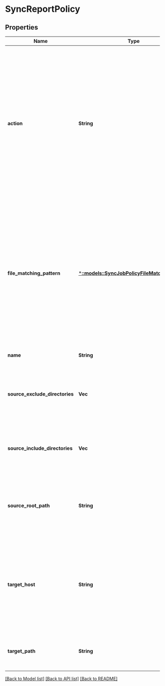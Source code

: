 # SyncReportPolicy

## Properties
Name | Type | Description | Notes
------------ | ------------- | ------------- | -------------
**action** | **String** | If &#39;copy&#39;, source files will be copied to the target cluster.  If &#39;sync&#39;, the target directory will be made an image of the source directory:  Files and directories that have been deleted on the source, have been moved within the target directory, or no longer match the selection criteria will be deleted from the target directory. | [optional] [default to null]
**file_matching_pattern** | [***::models::SyncJobPolicyFileMatchingPattern**](SyncJobPolicyFileMatchingPattern.md) | A file matching pattern, organized as an OR&#39;ed set of AND&#39;ed file criteria, for example ((a AND b) OR (x AND y)) used to define a set of files with specific properties.  Policies of type &#39;sync&#39; cannot use &#39;path&#39; or time criteria in their matching patterns, but policies of type &#39;copy&#39; can use all listed criteria. | [optional] [default to null]
**name** | **String** | User-assigned name of this sync policy. | [optional] [default to null]
**source_exclude_directories** | **Vec<String>** | Directories that will be excluded from the sync.  Modifying this field will result in a full synchronization of all data. | [optional] [default to null]
**source_include_directories** | **Vec<String>** | Directories that will be included in the sync.  Modifying this field will result in a full synchronization of all data. | [optional] [default to null]
**source_root_path** | **String** | The root directory on the source cluster the files will be synced from.  Modifying this field will result in a full synchronization of all data. | [optional] [default to null]
**target_host** | **String** | Hostname or IP address of sync target cluster.  Modifying the target cluster host can result in the policy being unrunnable if the new target does not match the current target association. | [optional] [default to null]
**target_path** | **String** | Absolute filesystem path on the target cluster for the sync destination. | [optional] [default to null]

[[Back to Model list]](../README.md#documentation-for-models) [[Back to API list]](../README.md#documentation-for-api-endpoints) [[Back to README]](../README.md)


